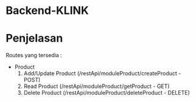 # Backend-KLINK

# Penjelasan #
Routes yang tersedia : <br>
<ul>
<li> Product 
    <ol>
        <li> Add/Update Product (/restApi/moduleProduct/createProduct - POST) </li>
        <li> Read Product (/restApi/moduleProduct/getProduct - GET) </li>
        <li> Delete Product (/restApi/moduleProduct/deleteProduct - DELETE) </li>
    <ol>
</li>
